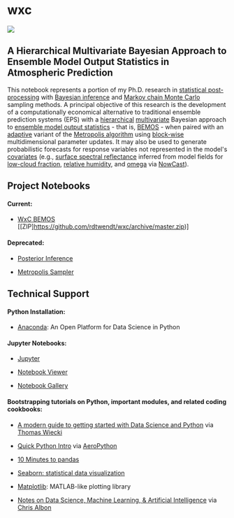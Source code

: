 # wxc

<a href="https://nbviewer.jupyter.org/github/rdtwendt/wxc/blob/master/notebooks/NPSMDL_WxC.ipynb"><img src="https://dl.dropboxusercontent.com/u/88590382/html_pics/wxc_splash.jpg" style="width:600x"></a>

## A Hierarchical Multivariate Bayesian Approach to Ensemble Model Output Statistics in Atmospheric Prediction

This notebook represents a portion of my Ph.D. research in [statistical post-processing](https://www.weather.gov/mdl/statpp_home) with [Bayesian inference](https://en.wikipedia.org/wiki/Bayesian_inference) and [Markov chain Monte Carlo](https://en.wikipedia.org/wiki/Markov_chain_Monte_Carlo) sampling methods. A principal objective of this research is the development of a computationally economical alternative to traditional ensemble prediction systems (EPS) with a [hierarchical](https://en.wikipedia.org/wiki/Bayesian_hierarchical_modeling) [multivariate](https://en.wikipedia.org/wiki/Bayesian_multivariate_linear_regression) Bayesian approach to [ensemble model output statistics](http://journals.ametsoc.org/doi/pdf/10.1175/MWR2904.1) - that is, [BEMOS](https://www.nr.no/~thordis/files/Richter2012.pdf) - when paired with an [adaptive](http://probability.ca/jeff/ftpdir/adaptex.pdf) variant of the [Metropolis algorithm](https://en.wikipedia.org/wiki/Metropolis%E2%80%93Hastings_algorithm) using [block-wise](https://theclevermachine.wordpress.com/2012/11/04/mcmc-multivariate-distributions-block-wise-component-wise-updates/) multidimensional parameter updates. It may also be used to generate probabilistic forecasts for response variables not represented in the model's [covariates](https://en.wikipedia.org/wiki/Covariate) (e.g., [surface spectral reflectance](https://modis.gsfc.nasa.gov/data/dataprod/mod09.php) inferred from model fields for [low-cloud fraction](https://en.wikipedia.org/wiki/Cloud_fraction), [relative humidity](https://en.wikipedia.org/wiki/Relative_humidity), and [omega](https://en.wikipedia.org/wiki/Omega_equation) via [NowCast](https://github.com/rdtwendt/nowcast)).

## Project Notebooks

#### Current:

 - [WxC BEMOS](https://nbviewer.jupyter.org/github/rdtwendt/wxc/blob/master/notebooks/NPSMDL_WxC.ipynb) [[ZIP]https://github.com/rdtwendt/wxc/archive/master.zip)]
 
#### Deprecated:

- [Posterior Inference](https://nbviewer.jupyter.org/github/rdtwendt/wxc/blob/master/notebooks/wxc_theta_post.ipynb)

- [Metropolis Sampler](https://nbviewer.jupyter.org/github/rdtwendt/wxc/blob/master/notebooks/mcmc_arcn_chain_0.ipynb)
  
## Technical Support

#### Python Installation:

- [Anaconda](https://www.continuum.io/downloads): An Open Platform for Data Science in Python

#### Jupyter Notebooks:

- [Jupyter](http://jupyter.org/)

- [Notebook Viewer](https://nbviewer.jupyter.org/)

- [Notebook Gallery](https://github.com/jupyter/jupyter/wiki/A-gallery-of-interesting-Jupyter-Notebooks)

#### Bootstrapping tutorials on Python, important modules, and related coding cookbooks:

- [A modern guide to getting started with Data Science and Python](http://twiecki.github.io/blog/2014/11/18/python-for-data-science/) via [Thomas Wiecki](https://twitter.com/TWiecki)

- [Quick Python Intro](http://nbviewer.jupyter.org/github/barbagroup/AeroPython/blob/master/lessons/00_Lesson00_QuickPythonIntro.ipynb) via [AeroPython](https://github.com/barbagroup/AeroPython)

- [10 Minutes to pandas](https://pandas.pydata.org/pandas-docs/stable/10min.html)

- [Seaborn: statistical data visualization](https://seaborn.pydata.org/index.html)

- [Matplotlib](https://matplotlib.org/): MATLAB-like plotting library

- [Notes on Data Science, Machine Learning, & Artificial Intelligence](https://chrisalbon.com/#Python) via [Chris Albon](https://twitter.com/chrisalbon?ref_src=twsrc%5Egoogle%7Ctwcamp%5Eserp%7Ctwgr%5Eauthor)
